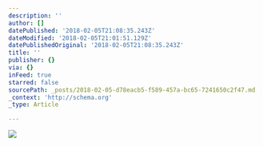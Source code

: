 ```yaml
---
description: ''
author: []
datePublished: '2018-02-05T21:08:35.243Z'
dateModified: '2018-02-05T21:01:51.129Z'
datePublishedOriginal: '2018-02-05T21:08:35.243Z'
title: ''
publisher: {}
via: {}
inFeed: true
starred: false
sourcePath: _posts/2018-02-05-d78eacb5-f589-457a-bc65-7241650c2f47.md
_context: 'http://schema.org'
_type: Article

---
```

![](https://the-grid-user-content.s3-us-west-2.amazonaws.com/1dfedcaa-ff1c-4a61-88bd-ff1502a6aaad.jpg)